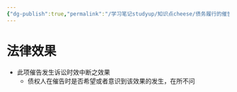 ```yaml
---
{"dg-publish":true,"permalink":"/学习笔记studyup/知识点cheese/债务履行的催告/","dgPassFrontmatter":true,"created":"2024-07-14T19:05:10.864+08:00","updated":"2024-10-13T16:24:34.735+08:00"}
---
```


# 法律效果
- 此项催告发生诉讼时效中断之效果
	- 债权人在催告时是否希望或者意识到该效果的发生，在所不问
